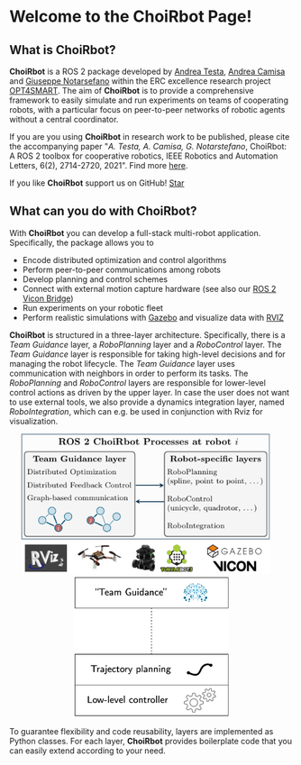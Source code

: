 # Welcome to the ChoiRbot Page!


## What is ChoiRbot?
**ChoiRbot** is a ROS 2 package developed by [Andrea Testa](https://www.unibo.it/sitoweb/a.testa/en), [Andrea Camisa](https://www.unibo.it/sitoweb/a.camisa/en) and [Giuseppe Notarsefano](https://www.unibo.it/sitoweb/giuseppe.notarstefano/en) within the ERC excellence research project [OPT4SMART](http://opt4smart.dei.unibo.it/). The aim of **ChoiRbot** is to provide a comprehensive framework to easily simulate and run experiments on teams of cooperating robots, with a particular focus on peer-to-peer networks of robotic agents without a central coordinator.

If you are you using **ChoiRbot** in research work to be published, please cite the accompanying paper "_A. Testa, A. Camisa, G. Notarstefano_, ChoiRbot: A ROS 2 toolbox for cooperative robotics, IEEE Robotics and Automation Letters, 6(2), 2714-2720, 2021". Find more [here](citeus).

<p>
If you like <b>ChoiRbot</b> support us on GitHub!
<a class="github-button" href="https://github.com/OPT4SMART/ChoiRbot" data-icon="octicon-star" data-size="large" data-show-count="true" aria-label="Star OPT4SMART/ChoiRbot on GitHub">Star</a>
</p>

## What can you do with ChoiRbot?

With **ChoiRbot** you can develop a full-stack multi-robot application. Specifically, the package allows you to

- Encode distributed optimization and control algorithms
- Perform peer-to-peer communications among robots
- Develop planning and control schemes
- Connect with external motion capture hardware (see also our [ROS 2 Vicon Bridge](https://github.com/OPT4SMART/ros2-vicon-receiver))
- Run experiments on your robotic fleet
- Perform realistic simulations with [Gazebo](http://gazebosim.org) and visualize data with [RVIZ](https://github.com/ros2/rviz)

**ChoiRbot** is structured in a three-layer architecture. Specifically, there is a *Team Guidance* layer, a *RoboPlanning* layer and a *RoboControl* layer. The *Team Guidance* layer is responsible for taking high-level decisions and for managing the robot lifecycle. The *Team Guidance* layer uses communication with neighbors in order to perform its tasks. The *RoboPlanning* and *RoboControl* layers are responsible for lower-level control actions as driven by the upper layer. In case the user does not want to use external tools, we also provide a dynamics integration layer, named *RoboIntegration*, which can e.g. be used in conjunction with Rviz for visualization.

<p align="center">
<img src="img/architecture.pdf" alt="alt text" height="250"/>
         &nbsp;&nbsp;&nbsp;&nbsp;
<img src="img/sketch.png" alt="alt text" height="250"/>
</p>

To guarantee flexibility and code reusability, layers are implemented as Python classes. For each layer, **ChoiRbot** provides boilerplate code that you can easily extend according to your need.

<!-- Place this tag in your head or just before your close body tag. -->
<script async defer src="https://buttons.github.io/buttons.js"></script>
